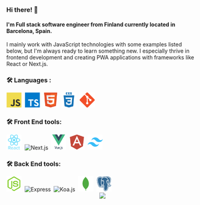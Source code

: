 ### Hi there! 👋

#### I'm Full stack software engineer from Finland currently located in Barcelona, Spain.
I mainly work with JavaScript technologies with some examples listed below, but I'm always ready to learn something new. I especially thrive in frontend development and creating PWA applications with frameworks like React or Next.js.

### :hammer_and_wrench: Languages :

<div>
  <img src="https://github.com/devicons/devicon/blob/master/icons/javascript/javascript-original.svg" title="JavaScript" alt="JavaScript" width="40" height="40"/>&nbsp;
  <img src="https://raw.githubusercontent.com/devicons/devicon/1119b9f84c0290e0f0b38982099a2bd027a48bf1/icons/typescript/typescript-plain.svg" title="TypeScript" alt="TypeScript" width="40" height="40"/>&nbsp;
   <img src="https://github.com/devicons/devicon/blob/master/icons/html5/html5-original.svg" title="HTML" alt="HTML" width="40" height="40"/>&nbsp;
  <img src="https://github.com/devicons/devicon/blob/master/icons/css3/css3-plain-wordmark.svg"  title="CSS" alt="CSS" width="40" height="40"/>&nbsp;
  <img src="https://raw.githubusercontent.com/devicons/devicon/1119b9f84c0290e0f0b38982099a2bd027a48bf1/icons/git/git-plain.svg" title="Git" **alt="Git" width="40" height="40"/>
</div>

### :hammer_and_wrench: Front End tools:

<div>
  <img src="https://github.com/devicons/devicon/blob/master/icons/react/react-original-wordmark.svg" title="React" alt="React" width="40" height="40"/>&nbsp;
  <img src="https://img.shields.io/badge/--000000?logo=Next.js&logoColor=white" title="Next.js" alt="Next.js" width="50" height="50" style=background-color : white" />&nbsp;
  <img src="https://raw.githubusercontent.com/devicons/devicon/1119b9f84c0290e0f0b38982099a2bd027a48bf1/icons/vuejs/vuejs-original-wordmark.svg" title="Vue.js" alt="Vue.js" width="40" height="40"/>&nbsp;
  <img src="https://raw.githubusercontent.com/devicons/devicon/1119b9f84c0290e0f0b38982099a2bd027a48bf1/icons/angularjs/angularjs-plain.svg" title="Angular.js" alt="Angular.js" width="40" height="40"/>&nbsp;
  <img src="https://raw.githubusercontent.com/devicons/devicon/1119b9f84c0290e0f0b38982099a2bd027a48bf1/icons/tailwindcss/tailwindcss-plain.svg" title="Tailwind css" alt="Tailwind css" width="40" height="40"/>&nbsp;
</div>

### :hammer_and_wrench: Back End tools:

<div>
  <img src="https://raw.githubusercontent.com/devicons/devicon/1119b9f84c0290e0f0b38982099a2bd027a48bf1/icons/nodejs/nodejs-plain.svg" title="Node.js" alt="Node.js" width="40" height="40"/>&nbsp;
  <img src="https://img.shields.io/badge/--000000?logo=Express&logoColor=white" title="Express.js" alt="Express " width="45" height="50"/>&nbsp;
   <img src="https://img.shields.io/badge/--000000?logo=Koa&logoColor=white" title="Koa.js" alt="Koa.js" width="45" height="55"/>&nbsp;
  <img src="https://raw.githubusercontent.com/devicons/devicon/1119b9f84c0290e0f0b38982099a2bd027a48bf1/icons/mongodb/mongodb-plain.svg"  title="MongoDB" alt="MongoDB" width="40" height="40"/>&nbsp;
  <img src="https://raw.githubusercontent.com/devicons/devicon/1119b9f84c0290e0f0b38982099a2bd027a48bf1/icons/postgresql/postgresql-plain.svg" title="PostgreSQL" **alt="PostgreSQL" width="40" height="40"/>
</div>

<div id="header" align="center">
  <a href=https://www.linkedin.com/in/oskari-virta/>
  <img src="https://img.shields.io/badge/LinkedIn-blue" width="100"/>
  </a>
</div>

